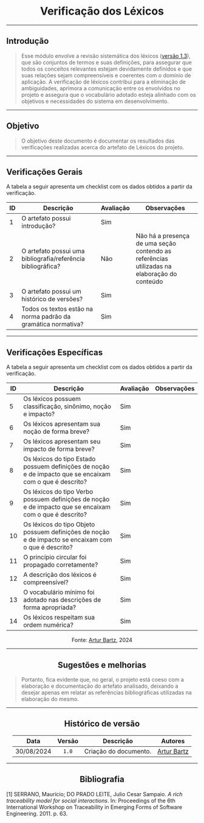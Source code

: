 <center>

# Verificação dos Léxicos

</center>


---

## Introdução


> Esse módulo envolve a revisão sistemática dos léxicos ([versão 1.3](/Modulo-2/lexico)), que são conjuntos de termos e suas definições, para assegurar que todos os conceitos relevantes estejam devidamente definidos e que suas relações sejam compreensíveis e coerentes com o domínio de aplicação. A verificação de léxicos contribui para a eliminação de ambiguidades, aprimora a comunicação entre os envolvidos no projeto e assegura que o vocabulário adotado esteja alinhado com os objetivos e necessidades do sistema em desenvolvimento.


---

## Objetivo


> O objetivo deste documento é documentar os resultados das verificações realizadas acerca do artefato de Léxicos do projeto.


---

## Verificações Gerais


A tabela a seguir apresenta um checklist com os dados obtidos a partir da verificação.


| ID | Descrição                                                     | Avaliação | Observações                                                                                 |
|----|---------------------------------------------------------------|-----------|---------------------------------------------------------------------------------------------|
| 1  | O artefato possui introdução?                                 | Sim       |                                                                                             |
| 2  | O artefato possui uma bibliografia/referência bibliográfica?  | Não       | Não há a presença de uma seção contendo as referências utilizadas na elaboração do conteúdo |
| 3  | O artefato possui um histórico de versões?                    | Sim       |                                                                                             |
| 4  | Todos os textos estão na norma padrão da gramática normativa? | Sim       |                                                                                             |

---


## Verificações Específicas


A tabela a seguir apresenta um checklist com os dados obtidos a partir da verificação.

<div style="margin: 0 auto; width: fit-content;">

| ID | Descrição                                                                                                | Avaliação | Observações |
|----|----------------------------------------------------------------------------------------------------------|-----------|-------------|
| 5  | Os léxicos possuem classificação, sinônimo, noção e impacto?                                             | Sim       |             |
| 6  | Os léxicos apresentam sua noção de forma breve?                                                          | Sim       |             |
| 7  | Os léxicos apresentam seu impacto de forma breve?                                                        | Sim       |             |
| 8  | Os léxicos do tipo Estado possuem definições de noção e de impacto que se encaixam com o que é descrito? | Sim       |             |
| 9  | Os léxicos do tipo Verbo possuem definições de noção e de impacto que se encaixam com o que é descrito?  | Sim       |             |
| 10 | Os léxicos do tipo Objeto possuem definições de noção e de impacto se encaixam com o que é descrito?     | Sim       |             |
| 11 | O princípio circular foi propagado corretamente?                                                         | Sim       |             |
| 12 | A descrição dos léxicos é compreensível?                                                                 | Sim       |             |
| 13 | O vocabulário mínimo foi adotado nas descrições de forma apropriada?                                     | Sim       |             |
| 14 | Os léxicos respeitam sua ordem numérica?                                                                 | Sim       |             |

</div>

<center>

Fonte: [Artur Bartz](https://github.com/H0lzz), 2024

</center>

---

<center>

## Sugestões e melhorias

</center>

> Portanto, fica evidente que, no geral, o projeto está coeso com a elaboração e documentação do artefato analisado, deixando a desejar apenas em relatar as referências bibliográficas utilizadas na elaboração do mesmo.

<center>

---

## Histórico de versão

</center>

<div style="margin: 0 auto; width: fit-content;">

|    Data    | Versão |       Descrição       | Autores                                 |
|:----------:|:------:|:---------------------:|-----------------------------------------|
| 30/08/2024 | `1.0`  | Criação do documento. | [Artur Bartz](https://github.com/H0lzz) |

</div>

---

<center>

## Bibliografia

</center>

[1] SERRANO, Maurício; DO PRADO LEITE, Julio Cesar Sampaio. _A rich traceability model for social interactions_. In: Proceedings of the 6th International Workshop on Traceability in Emerging Forms of Software Engineering. 2011. p. 63.
